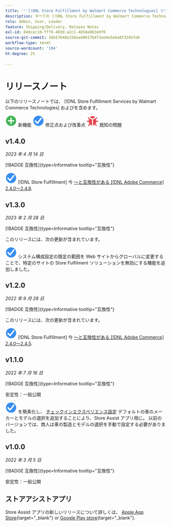 ```yaml
---
title: '''[!DNL Store Fulfillment by Walmart Commerce Technologies] リリースノート`'
description: すべての [!DNL Store Fulfillment by Walmart Commerce Technologies] リリース」
role: Admin, User, Leader
feature: Shipping/Delivery, Release Notes
exl-id: 04dcec10-fff8-483d-a2c1-4b58e063e0f0
source-git-commit: 36b57648e156ead801764f3ee4e5e6a0f3245fe6
workflow-type: tm+mt
source-wordcount: '194'
ht-degree: 2%

---
```


# リリースノート

以下のリリースノートでは、 [!DNL Store Fulfillment Services by Walmart Commerce Technologies] およびを含めます。

![新規](../assets/new.svg) 新機能
![修正された問題](../assets/fix.svg) 修正点および改善点
![既知の問題](../assets/bug.svg) 既知の問題

## v1.4.0

*2023 年 4 月 14 日*

[!BADGE 互換性]{type=Informative tooltip="互換性"}

![新規](../assets/fix.svg) [!DNL Store Fulfillment] 今 [～と互換性がある [!DNL Adobe Commerce] 2.4.0～2.4.6](https://experienceleague.adobe.com/docs/commerce-operations/release/product-availability.html).


## v1.3.0

*2023 年 2 月 28 日*

[!BADGE 互換性]{type=Informative tooltip="互換性"}

このリリースには、次の更新が含まれています。

![新規](../assets/fix.svg)<!-- WMTP-795 --> システム構成設定の既定の範囲を Web サイトからグローバルに変更することで、特定のサイトの Store Fulfilment ソリューションを無効にする機能を追加しました。

## v1.2.0

*2022 年 9 月 28 日*

[!BADGE 互換性]{type=Informative tooltip="互換性"}

このリリースには、次の更新が含まれています。

![新規](../assets/fix.svg) [!DNL Store Fulfillment] 今 [～と互換性がある [!DNL Adobe Commerce] 2.4.0～2.4.5](https://experienceleague.adobe.com/docs/commerce-operations/release/product-availability.html).


## v1.1.0

*2022 年 7 月 16 日*

[!BADGE 互換性]{type=Informative tooltip="互換性"}

安定性：一般公開

![新規](../assets/fix.svg)<!-- WMTP-731 --> を簡素化し、 [チェックインエクスペリエンス設定](check-in-experience-setup.md) デフォルトの車のメーカーとモデルの選択を追加することにより、Store Assist アプリ用に。 以前のバージョンでは、商人は車の製造とモデルの選択を手動で設定する必要がありました。

## v1.0.0

*2022 年 3 月 5 日*

[!BADGE 互換性]{type=Informative tooltip="互換性"}

安定性：一般公開

## ストアアシストアプリ

Store Assist アプリの新しいリリースについて詳しくは、 [Apple App Store](https://apps.apple.com/us/app/store-assist-by-walmart/id1609281539){target="_blank"} or [Google Play store](https://play.google.com/store/apps/details?id=com.walmart.faas.storeassist){target="_blank"}.

